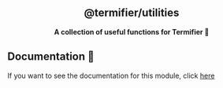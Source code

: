 <div align="center">

## @termifier/utilities
**A collection of useful functions for Termifier 🧰**

</div>

## Documentation 📝
If you want to see the documentation for this module, click [here](docs/modules.md)